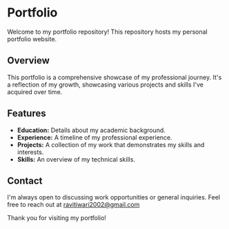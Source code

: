 # Portfolio

Welcome to my portfolio repository! This repository hosts my personal portfolio website.

## Overview

This portfolio is a comprehensive showcase of my professional journey. It's a reflection of my growth, showcasing various projects and skills I've acquired over time.

## Features

- **Education:** Details about my academic background.
- **Experience:** A timeline of my professional experience.
- **Projects:** A collection of my work that demonstrates my skills and interests.
- **Skills:** An overview of my technical skills.

## Contact

I'm always open to discussing work opportunities or general inquiries. Feel free to reach out at ravitiwari2002@gmail.com

Thank you for visiting my portfolio!
